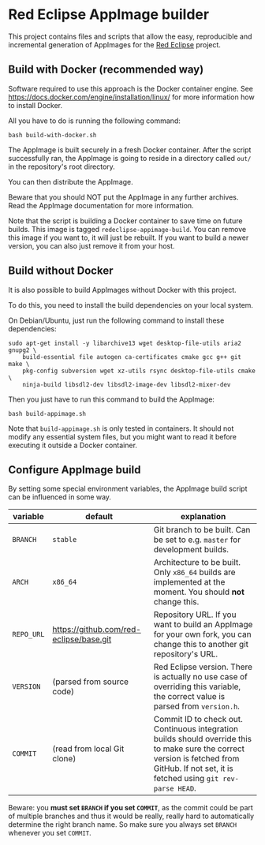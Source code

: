 # Red Eclipse AppImage builder

This project contains files and scripts that allow the easy, reproducible and
incremental generation of AppImages for the
[Red Eclipse](http://redeclipse.net) project.


## Build with Docker (recommended way)

Software required to use this approach is the Docker container engine. See
https://docs.docker.com/engine/installation/linux/ for more information how to
install Docker.

All you have to do is running the following command:

    bash build-with-docker.sh

The AppImage is built securely in a fresh Docker container. After the script
successfully ran, the AppImage is going to reside in a directory called `out/`
in the repository's root directory.

You can then distribute the AppImage.

Beware that you should NOT put the AppImage in any further archives. Read the
AppImage documentation for more information.

Note that the script is building a Docker container to save time on future
builds. This image is tagged `redeclipse-appimage-build`. You can remove this
image if you want to, it will just be rebuilt. If you want to build a newer
version, you can also just remove it from your host.


## Build without Docker

It is also possible to build AppImages without Docker with this project.

To do this, you need to install the build dependencies on your local system.

On Debian/Ubuntu, just run the following command to install these dependencies:

    sudo apt-get install -y libarchive13 wget desktop-file-utils aria2 gnupg2 \
        build-essential file autogen ca-certificates cmake gcc g++ git make \
        pkg-config subversion wget xz-utils rsync desktop-file-utils cmake \
        ninja-build libsdl2-dev libsdl2-image-dev libsdl2-mixer-dev

Then you just have to run this command to build the AppImage:

    bash build-appimage.sh

Note that `build-appimage.sh` is only tested in containers. It should not
modify any essential system files, but you might want to read it before
executing it outside a Docker container.


## Configure AppImage build

By setting some special environment variables, the AppImage build script can be
influenced in some way.

| variable | default                                 | explanation |
| -------- | --------------------------------------- | ----------- |
|`BRANCH`  | `stable`                                | Git branch to be built. Can be set to e.g. `master` for development builds. |
|`ARCH`    | `x86_64`                                | Architecture to be built. Only `x86_64` builds are implemented at the moment. You should **not** change this. |
|`REPO_URL`| https://github.com/red-eclipse/base.git | Repository URL. If you want to build an AppImage for your own fork, you can change this to another git repository's URL. |
|`VERSION` | (parsed from source code)               | Red Eclipse version. There is actually no use case of overriding this variable, the correct value is parsed from `version.h`. |
|`COMMIT`  | (read from local Git clone)             | Commit ID to check out. Continuous integration builds should override this to make sure the correct version is fetched from GitHub. If not set, it is fetched using `git rev-parse HEAD`. |

Beware: you **must set `BRANCH` if you set `COMMIT`**, as the commit could be
part of multiple branches and thus it would be really, really hard to
automatically determine the right branch name. So make sure you always set
`BRANCH` whenever you set `COMMIT`.
